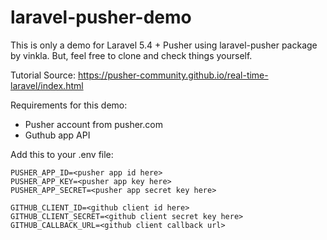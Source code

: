 # laravel-pusher-demo
This is only a demo for Laravel 5.4 + Pusher using laravel-pusher package by vinkla. But, feel free to clone and check things yourself. 

Tutorial Source:
https://pusher-community.github.io/real-time-laravel/index.html

Requirements for this demo:
- Pusher account from pusher.com
- Guthub app API

Add this to your .env file:
```
PUSHER_APP_ID=<pusher app id here>
PUSHER_APP_KEY=<pusher app key here>
PUSHER_APP_SECRET=<pusher app secret key here>

GITHUB_CLIENT_ID=<github client id here>
GITHUB_CLIENT_SECRET=<github client secret key here>
GITHUB_CALLBACK_URL=<github client callback url>
```
